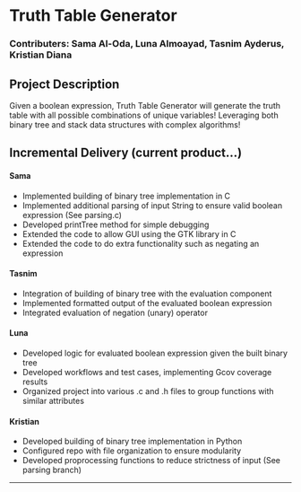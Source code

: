 # Truth Table Generator  
### Contributers: Sama Al-Oda, Luna Almoayad, Tasnim Ayderus, Kristian Diana 

## **Project Description**  
Given a boolean expression, Truth Table Generator will generate the truth table with all possible combinations of unique variables! Leveraging both binary tree and stack data structures with complex algorithms! 

## **Incremental Delivery (current product...)**  

#### **Sama**  
- Implemented building of binary tree implementation in C
- Implemented additional parsing of input String to ensure valid boolean expression (See parsing.c)
- Developed printTree method for simple debugging
- Extended the code to allow GUI using the GTK library in C
- Extended the code to do extra functionality such as negating an expression

#### **Tasnim**  
- Integration of building of binary tree with the evaluation component
- Implemented formatted output of the evaluated boolean expression
- Integrated evaluation of negation (unary) operator

#### **Luna**  
- Developed logic for evaluated boolean expression given the built binary tree
- Developed workflows and test cases, implementing Gcov coverage results 
- Organized project into various .c and .h files to group functions with similar attributes

#### **Kristian**  
- Developed building of binary tree implementation in Python
- Configured repo with file organization to ensure modularity
- Developed proprocessing functions to reduce strictness of input (See parsing branch)

---  
